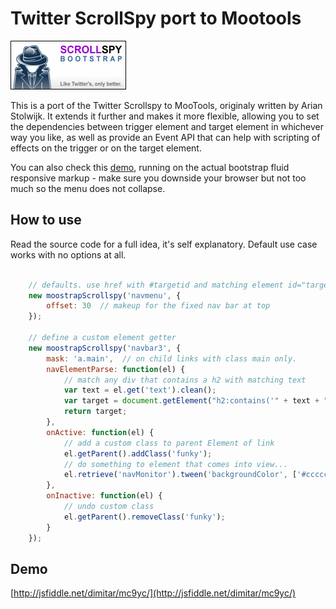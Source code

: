 Twitter ScrollSpy port to Mootools
==================================

![Screenshot](https://github.com/DimitarChristoff/mootstrap-scrollspy/raw/master/scrollSpy.png)

This is a port of the Twitter Scrollspy to MooTools, originaly written by Arian Stolwijk.
It extends it further and makes it more flexible, allowing you to set the dependencies
between trigger element and target element in whichever way you like, as well as provide
an Event API that can help with scripting of effects on the trigger or on the target
element.

You can also check this [demo](http://jsfiddle.net/dimitar/Q5WHx/show/), running on the actual
bootstrap fluid responsive markup - make sure you downside your browser but not too much so the
menu does not collapse.

How to use
----------

Read the source code for a full idea, it's self explanatory. Default use case works with
no options at all.

```javascript

    // defaults. use href with #targetid and matching element id="targetid"
    new moostrapScrollspy('navmenu', {
        offset: 30  // makeup for the fixed nav bar at top
    });

    // define a custom element getter
    new moostrapScrollspy('navbar3', {
        mask: 'a.main',  // on child links with class main only.
        navElementParse: function(el) {
            // match any div that contains a h2 with matching text
            var text = el.get('text').clean();
            var target = document.getElement("h2:contains('" + text + "') ! div");
            return target;
        },
        onActive: function(el) {
            // add a custom class to parent Element of link
            el.getParent().addClass('funky');
            // do something to element that comes into view...
            el.retrieve('navMonitor').tween('backgroundColor', ['#cccccc', '#ffffff']);
        },
        onInactive: function(el) {
            // undo custom class
            el.getParent().removeClass('funky');
        }
    });

```

Demo
----

[http://jsfiddle.net/dimitar/mc9yc/](http://jsfiddle.net/dimitar/mc9yc/)
